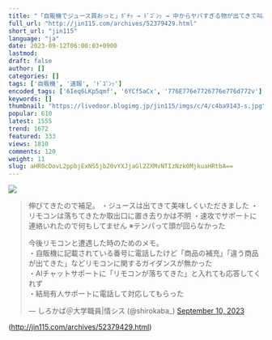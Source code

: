 ```yaml
---
title: "「自販機でジュース買おっと」ﾎﾟﾁｯ → ﾄﾞｺﾞﾝｯ → 中からヤバすぎる物が出てきて叫ぶｗｗｗｗｗ : オレ的ゲーム速報＠刃"
full_url: "http://jin115.com/archives/52379429.html"
short_url: "jin115"
language: "ja"
date: 2023-09-12T06:00:03+0900
lastmod: 
draft: false
author: []
categories: []
tags: ['自販機', '速報', 'ﾄﾞｺﾞﾝｯ']
encoded_tags: ['6Ieq6LKp5qmf', '6YCf5aCx', '776E776e7726776e776d772v']
keywords: []
thumbnail: "https://livedoor.blogimg.jp/jin115/imgs/c/4/c4ba9143-s.jpg"
popular: 610
latest: 1555
trend: 1672
featured: 333
views: 1810
comments: 120
weight: 11
slug: aHR0cDovL2ppbjExNS5jb20vYXJjaGl2ZXMvNTIzNzk0MjkuaHRtbA==
---
```


![](https://livedoor.blogimg.jp/jin115/imgs/c/4/c4ba9143-s.jpg)

<blockquote class='twitter-tweet'><p>伸びてきたので補足。 ・ジュースは出てきて美味しくいただきました ・リモコンは落ちてきたか取出口に置き去りかは不明 ・速攻でサポートに連絡いれたので何もしてません ※テンパって頭が回らなかった</p><p lang='ja' dir='ltr'>今後リモコンと遭遇した時のためのメモ。<br>・自販機に記載されている番号に電話したけど「商品の補充」「違う商品が出てきた」などリモコンに関するガイダンスが無かった<br>・AIチャットサポートに「リモコンが落ちてきた」と入れても応答してくれず<br>・結局有人サポートに電話して対応してもらった</p>— しろかば＠大学職員|情シス (@shirokaba_) <a href='https://twitter.com/shirokaba_/status/1700856716127264772?ref_src=twsrc%5Etfw'>September 10, 2023</a></blockquote> 

(http://jin115.com/archives/52379429.html)
